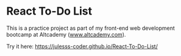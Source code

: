 # React To-Do List

This is a practice project as part of my front-end web development bootcamp at Altcademy (www.altcademy.com).

Try it here: https://julesss-coder.github.io/React-To-Do-List/ 